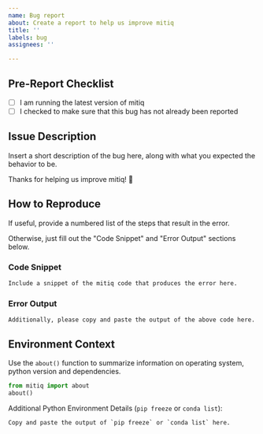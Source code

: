 ```yaml
---
name: Bug report
about: Create a report to help us improve mitiq
title: ''
labels: bug
assignees: ''

---
```


Pre-Report Checklist
--------------------

- [ ] I am running the latest version of mitiq
- [ ] I checked to make sure that this bug has not already been reported

Issue Description
-----------------

Insert a short description of the bug here, along with what you expected the behavior to be.

Thanks for helping us improve mitiq! 🙂

How to Reproduce
----------------

If useful, provide a numbered list of the steps that result in the error.

Otherwise, just fill out the "Code Snippet" and "Error Output" sections below.

### Code Snippet

```python
Include a snippet of the mitiq code that produces the error here.
```

### Error Output

```
Additionally, please copy and paste the output of the above code here.
```

Environment Context
-------------------

Use the `about()` function to summarize information on operating system, python version and dependencies.
```python
from mitiq import about
about()
```

Additional Python Environment Details (`pip freeze` or `conda list`):

```
Copy and paste the output of `pip freeze` or `conda list` here.
```
